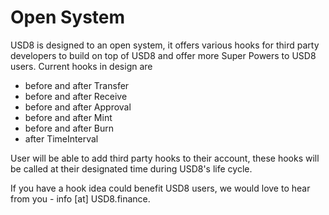 # Open System

USD8 is designed to an open system, it offers various hooks for third party developers to build on top of USD8 and offer more Super Powers to USD8 users. Current hooks in design are

 - before and after Transfer 
 - before and after Receive
 - before and after Approval
 - before and after Mint
 - before and after Burn
 - after TimeInterval

User will be able to add third party hooks to their account, these hooks will be called at their designated time during USD8's life cycle.

If you have a hook idea could benefit USD8 users, we would love to hear from you - info [at] USD8.finance.
